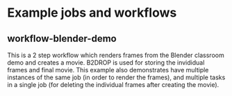 # Example jobs and workflows

## workflow-blender-demo
This is a 2 step workflow which renders frames from the Blender classroom demo and creates a movie. B2DROP is used for storing the invididual frames and final movie. This example also demonstrates have multiple instances of the same job (in order to render the frames), and multiple tasks in a single job (for deleting the individual frames after creating the movie).
